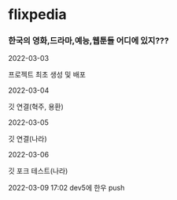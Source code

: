 # flixpedia

### 한국의 영화,드라마,예능,웹툰들 어디에 있지???



2022-03-03

프로젝트 최초 생성 및 배포



2022-03-04

깃 연결(혁주, 용환)



2022-03-05

깃 연결(나라)



2022-03-06

깃 포크 테스트(나라)


2022-03-09 17:02
dev5에 한우 push




